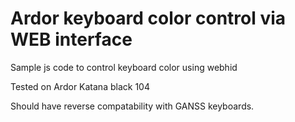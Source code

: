 # Ardor keyboard color control via WEB interface

Sample js code to control keyboard color using webhid

Tested on Ardor Katana black 104

Should have reverse compatability with GANSS keyboards.
